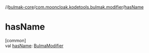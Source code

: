 //[bulmak-core](../../index.md)/[com.mooncloak.kodetools.bulmak.modifier](index.md)/[hasName](has-name.md)

# hasName

[common]\
val [hasName](has-name.md): [BulmaModifier](-bulma-modifier/index.md)

